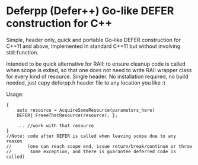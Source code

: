 # Deferpp (Defer++) Go-like DEFER construction for C++ 
Simple, header only, quick and portable Go-like DEFER construction for C++11 and above,
implemented in standard C++11 but without involving std::function.

Intended to be quick alternative for RAII: to ensure cleanup code is called
when scope is exited, so that one does not need to write RAII wrapper
class for every kind of resource.
Single header. No installation required, no build needed,
just copy deferpp.h header file to any location you like :)
  
Usage:

    {
        auto resource = AcquireSomeResource(parameters_here)
        DEFER{ FreeeThatResource(resource); };
        
        ... //work with that resource
    }
    //Note: code after DEFER is called when leaving scope due to any reason
    //      (one can reach scope end, issue return/break/continue or throw
    //       some exception, and there is guarantee deferred code is called)

